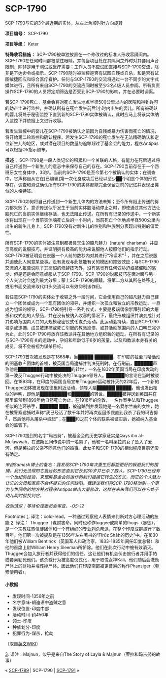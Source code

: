 # SCP-1790
                        




SCP-1790与它的3个最近期的实体，从左上角顺时针方向旋转



**项目编号：** SCP-1790

**项目等级：** Keter

**特殊收容措施：** SCP-1790被单独放置在一个修改过的标准人形收容隔间内。SCP-1790在任何时间都被蒙住眼睛，并每当项目处在其隔间之外时对其套用声音限制，除非是用于测试或医疗需要；工作人员不应试图直接与SCP-1790交流，除非是下达命令或指示。SCP-1790随时被监控是否有试图自残或自杀，和是否有试图敏捷回应和综合医疗看护。任何与SCP-1790的交流将通过一台不同步的文字式媒体进行，且所有来自SCP-1790的交流应同时被至少3名4级人员参阅。所有负责操作SCP-1790的人员将定期筛选是否受到SCP-1790的影响，并在必要时调离。

若SCP-1790死亡，基金会将对死亡发生地点半径500公里以内的医院和得到许可的助产士进行监控，并确认所有在死亡发生前后1小时内出生的婴儿。所有被确认的婴儿将处于秘密监控下直到新的SCP-1790实体被确认，此时应马上将该实体纳入监控下并依据上文进行收容。

若发生监控中的婴儿在SCP-1790被确认之前因为自残或暴力伤害而死亡的情况，将开始第二轮监控和确认程序。若发生SCP-1790的死亡发生在无法精确确认和定位新生儿的地区，或对潜在项目的数量的追踪超过了基金会的能力，程序Antipas可以根据O5指示颁布。

**描述：** SCP-1790是一段人类记忆的积累和一个关联的人格，有能力在死后通过将自己传送到一个新生儿的意志中来保存自己的存在。SCP-1790当前存在于一个西班牙女性身体中，33岁。当前的SCP-1790是至今第七个被确认的实体；在调查中，它声称自从它在[已编辑]第一次化身成功后已经以至少██个明显个体的形式存在。调查和测试确认所有SCP-1790的实体都能完全保留之前的记忆并表现出类似的人格特征。

SCP-1790如何将自己传送到一个新生儿体内的方法未知；至今所有阻止传送的努力都失败了。意识传送似乎发生于当前实体脑活动停止之时，即使通过其他方法让脑死亡的当前实体继续存活，也无法阻止传送。在所有有记录的传送中，一个新实体将出现在一个当前实体脑死亡后的一小时内，当前死亡个体地点半径500公里内出生的新生儿身上。SCP-1790没有对新生儿的性别和种族划分表现出特别的偏爱性。

所有SCP-1790的实体被注意到都极具天生的超凡魅力（natural charisma）并显示高度的说服技巧，并证明拥有极高的能力来说服他人按照他们的指示行动。SCP-1790被证明会在说服一个人前的数秒内对其进行“冷读术”<sup class='footnoteref'>
 <a shape='rect' class='footnoteref' id='footnoteref-1' href='javascript:;' onclick='WIKIDOT.page.utils.scrollToReference(&apos;footnote-1&apos;)'>1</a>
</sup>，并在之后说服并迫使此人同意某些事。没有发现与此技能有关的模因和摧毁效应；与SCP-1790交流的人报告说除了其高超的修辞技巧外，没有感觉有任何受胁迫或被催眠的感觉，但是还是会同意或服从于SCP-1790。SCP-1790的说服技巧在面对面与另一个人交流时会达到最大效果；蒙上SCP-1790的眼睛，将第二方从其所在处移走，或用书面交流来取代口头交流可以有效抑制该作用。

若任意SCP-1790的实体处于收容之外一段时间，它会使用自己的超凡魅力自己建立一个团体或成为一个现有团体的领导，并组织一次孤立和独立的宗教运动。一旦成为组织的领导，SCP-1790将引导一系列仪式，主要是极端偶像崇拜引起的大屠杀和仪式化的人祭品，并在没有被纳入收容的情况下，最终形成组织并演变成针对其影响范围内人口的大规模秘密仪式化谋杀活动。此运动会持续，直到SCP-1790被杀或逮捕，成员被逮捕或死亡引起的教派崩溃，或其活动范围内的人口明显减少为止，此时SCP-1790将放弃该教派并在其他地方组织新的运动。在所有有记录的与SCP-1790有关的运动中，孕妇和年龄低于8岁的孩童，以及和教派本身有关的成员，将不会被视为谋杀目标。

SCP-1790首次被发现是在1868年，当█████ ██████，在印度的拉至马哈活动的图基教<sup class='footnoteref'>
 <a shape='rect' class='footnoteref' id='footnoteref-2' href='javascript:;' onclick='WIKIDOT.page.utils.scrollToReference(&apos;footnote-2&apos;)'>2</a>
</sup>团体的首领，被英国当局逮捕并判决死刑时。在行刑前，██████声称他是████████ █████████的转世，一名在1832年英国当局在印度发动的第一波反Thuggee行动中被处决的Thuggee领导人。██████的言论在当时被驳回。在1893年，在印度的英国当局宣布Thuggee运动被扑灭的22年后，一个新的Thuggee团体被发现在德里附近活动，领导人是██████ █████，他也发出相似的声明，即他是█████████和██████的转世。█████被押送到英国并在那里监禁到1899年他自然死亡为止。在1916年的伦敦，一名作案手法和Thuggee相似的连环杀手，██████ ███，被追踪到并发现她是一名爱尔兰裔的女性，她在被警察逮捕时声称“我已经活了数千年并将再次返回杀戮直到我杀了我的玛吉努<sup class='footnoteref'>
 <a shape='rect' class='footnoteref' id='footnoteref-3' href='javascript:;' onclick='WIKIDOT.page.utils.scrollToReference(&apos;footnote-3&apos;)'>3</a>
</sup>，然后他将从屠杀中崛起”；在███和之前个体的联系被证实后，她被纳入基金会的监管下。

SCP-1790提到的名字“玛吉努”，被基金会的历史学家证实是Qays ibn al-Mulawwah，在波斯民间传说中的一名男子，他和一名叫莱拉的女子坠入了爱河，但是莱拉的父亲不同意他们的婚事。此女子和SCP-1790的相似程度目前还没有确定。

*来自Samesh博士的备忘：我发现SCP-1790每次重生后都能更好的躲避我们的搜捕。我们无法得知它最近的形态直到它长到30岁并已杀了数人。SCP-1790已经有一个世纪的经验，来理解基金会的运作和我们搜捕它转生的方式，而它的个人魅力让它的父母和家庭不会怀疑它的任何缺陷。我建议我们将SCP-1790移动到一个更为与世隔绝的地方并对程序Antipas做出大量修改，这样在未来我们可以在它处于幼儿期时就找到它。* 

*收到请求；等待伦理委员会审查。-O5-12* 


Footnotes
<a shape='rect' href='javascript:;' onclick='WIKIDOT.page.utils.scrollToReference(&apos;footnoteref-1&apos;)'>1</a>. 译注：cold-read，一种通过观察他人表情来判断对方心理活动的技能
<a shape='rect' href='javascript:;' onclick='WIKIDOT.page.utils.scrollToReference(&apos;footnoteref-2&apos;)'>2</a>. 译注：
Thuggee（谋财害命，同时也称作tuggee或简单的thugs（暴徒），是一个宗教狂热信徒团体和一个有组织的专业刺杀帮派，在整个印度成群旅行了数百年。他们第一次被提及是在1356年左右著书的“Fīrūz Shāh的历史”中。在1830年他们被William Bentinck（英国军人和政治家，1833-1835年间任印度总督）和他的首席上尉William Henry Sleeman所铲除。他们在此次行动中被有效消灭。
Thuggee会加入旅行者并获得他们的信任。这让他们有机会伏击旅行者并用手帕或套索勒死他们。该杀戮行为被高度仪式化，用于取悦女神Kali。他们随后会洗劫尸体上的财物并埋葬掉尸体。因此他们在印度南部被更普遍的称作Phansiger（套索使用者）。

#### 小数据

- 发现时间-1356年之前
- 名字意味-胡迪语中盗贼之意
- 发现位置-印度中部
- 活动时间-约450年
- 领土-印度
- 种族划分-印度
- 犯罪行为-谋杀，抢劫

（取自[英文WIKI](http://en.wikipedia.org/wiki/Thuggee#cite_note-cult-1)）


<a shape='rect' href='javascript:;' onclick='WIKIDOT.page.utils.scrollToReference(&apos;footnoteref-3&apos;)'>3</a>. 译注：Majnun，似乎是来自The Story of Layla & Majnun（莱拉和玛吉努的故事）



« <a shape='rect' class='newpage' href='/scp-1789'>SCP-1789</a> | SCP-1790 | [SCP-1791](/scp-1791) »





                    